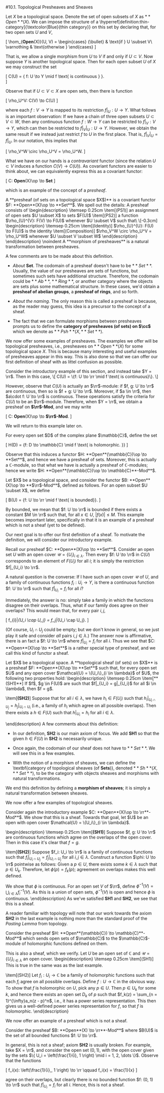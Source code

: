 <style>
.md-content {
    max-width: 80em;
}
</style>
#10.1. Topological Presheaves and Sheaves

Let $X$ be a topological space. Denote the set of open subsets of $X$
as $**Open**(X)$. We can impose the structure of a
\hyperref[definition:thin-category]{\textcolor{Blue}{thin category}}
on this set by declaring that, for two open sets $U$ and $V$, 

\[
\hom_{**Open**(X)}(U, V) = 
\begin{cases}
\{\bullet\} & \text{if } U \subset V\\
\varnothing & \text{otherwise }
\end{cases}
\]

That is, we allow a single morphism from $U$ to $V$ if and only if 
$U \subset V$. 
Now suppose $Y$ is another topological space. Then for each open subset 
$U$ of $X$ we may construct the set 

\[
C(U) = \{ f: U \to Y \mid f \text{ is continuous } \}.    
\]

Observe that if $U \subset V \subset X$ are open sets, then 
there is function 

\[
\rho_U^V: C(V) \to C(U)
\]

where each $f: V \to Y$ is mapped to its restriction $f|_U: U \to Y$.
What follows is an important observation: If we have a chain of three open subsets $U \subset V \subset W$, 
then any continuous function $f: W \to Y$ can be restricted to $f|_V: V \to Y$, 
which can then be restricted to $f|_V|_U: U \to Y$. However, we obtain the same 
result if we instead just restrict $f$ to $U$ in the first place. That is, 
$f|_V|_U = f|_U$. In our notation, this implies that 

\[
\rho_V^W \circ \rho_U^V = \rho_U^W. 
\]

What we have on our hands is a *contravariant* functor (since the relation 
$U \subset V$ induces a function $C(V) \to C(U)$). As covariant functors 
are easier to think about, we can equivalently express this as a covariant functor:

\[
C: **Open**(X)\op \to **Set**
\]

which is an example of the concept of a *presheaf*. 


<span style="display:block" class="definition">
A **presheaf (of sets on a topological space $X$)** 
is a covariant functor $F: **Open**(X)\op \to **Set**$. 
We spell out the details: A presheaf consists of 
\begin{description}
\itemsep 0.25cm
\item[(PS1)] an assignment of open sets $U \subset X$ to sets $F(U)$
\item[(PS2)] a function $\rho_{U}^{V}: F(V) \to F(U)$ whenever $U \subset V$
such that\
\[-0.3cm]
\begin{description}
\itemsep 0.25cm
\item[(Identity)] $\rho_{U}^{U}: F(U) \to F(U)$ is the identity
\item[(Composition)] $\rho_V^W \circ \rho_U^V = \rho_U^W$ whenever $U \subset V \subset W$
\end{description}
\end{description}
\noindent A **morphism of presheaves** is a natural transformation between presheaves.
</span>

A few comments are to be made about this definition. 


*  *About* **Set**. The codomain of a presheaf doesn't have to be $**Set**$.
Usually, the value of our presheaves are sets of functions, but sometimes such sets have additional 
structure. Therefore, the codomain could be $**Ab**$, $**Ring**$, or another category 
where the objects are sets plus some mathematical structure. In these cases, we'd obtain a **presheaf of abelian groups**, a
**presheaf of rings**, and so forth.


*  *About the naming.* The only reason this is called a presheaf is because, 
as the reader may guess, this idea is a precursor to the concept of a sheaf. 


*  The fact that we can formulate morphisms between presheaves prompts us to 
define the **category of presheaves (of sets) on $\cc$** which we denote as
$**Psh**(X, **Set**)$.




We now offer some examples of presheaves. The examples we offer will be topological presheaves, 
i.e., presheaves on $**Open**(X)$ for some topological space $X$. This is because 
many interesting and useful examples of presheaves appear in this way. This is also done 
so that we can offer our first definition of sheaf with as littel confusion as possible. 


<span style="display:block" class="example">
Consider the introductory example of this section, and instead take $Y = \rr$. 
Then in this case, 
\[
C(U) = \{f: U \to \rr \mid f \text{ is continuous}\}.
\]

However, observe that $C(U)$ is actually an $\rr$-module: 
if $f, g: U \to \rr$ are continuous, then so is $f + g: U \to \rr$. Moreover, 
if $a \in \rr$, then $a\cdot f: U \to \rr$ is continuous. These operations 
satisfy the criteria for $C(U)$ to be an $\rr$-module. Therefore, when $Y = \rr$, 
we obtain a presheaf on **$\rr$-Mod**, and we may write

\[
C: **Open**(X)\op \to **$\rr$-Mod**.
\]

We will return to this example later on.
</span>


<span style="display:block" class="example">
For every open set $D$ of the complex plane $\mathbb{C}$, define the 
set 

\[
H(D) = \{f: D \to \mathbb{C} \mid f \text{ is holomorphic. }\}
\]

Observe that this induces a functor $H: **Open**(\mathbb{C})\op \to **Set**$, 
and hence we have a presheaf of sets. Moreover, this is actually a $\mathbb{C}$-module, so 
that what we have is actually a presheaf of $\mathbb{C}$-modules; hence we 
write $H: **Open**(\mathbb{C})\op \to \mathbb{C}**-Mod**$.
</span>


<span style="display:block" class="example">
Let $X$ be a topological space, and consider the functor $B: **Open**(X)\op \to **$\rr$-Mod**$, 
defined as follows. For an open subset $U \subset X$, we define 

\[
B(U) = \{f: U \to \rr \mid f \text{ is bounded}\}.
\]

By bounded, we mean that $f: U \to \rr$ is bounded if there exists a constant 
$M \in \rr$ such that, for all $x \in U$, $|f(x)| \le M$. 
This example becomes important later, specifically in that it is an example 
of a presheaf which is not a sheaf (yet to be defined). 
</span>

Our next goal is to offer our first definition of a sheaf. To motivate the definition, we will 
consider our introductory example. 

Recall our presheaf $C: **Open**(X)\op \to **Set**$. Consider an open set 
$U$ with an open cover $\mathcal{U} = \{U_i\}_{i \in \lambda}$. Then every 
$f: U \to \rr$ in $C(U)$ corresponds to an element of $F(U_i)$ for all $i$; it is simply 
the restriction $f|_{U_i} \to \rr$. 

A natural question is the converse: If I have such an open cover $\mathcal{U}$ of $U$, 
and a family of continuous functions $f_i: U_i \to Y$, is there a continuous 
function $f: U \to \rr$ such that $f|_{U_i} = f_i$ for all $i$? 

Immediately, the answer is no: simply take a family in which the functions disagree on their overlaps. 
Thus, what if our family does agree on their overlaps? This would mean that, for every 
pair $i, j$, 

\[
f_{i}|_{U_i \cap U_j} = f_j|_{U_i \cap U_j}.
\]

(Of course, $U_i \cap U_j$ could be empty; but we don't know in general, 
so we just play it safe and consider *all* pairs $i, j \in \lambda$.)
The answer now is affirmative, there is an fact a $f: U \to \rr$ where $f|_{U_i} = f_i$ 
for all $i$. 
Thus we see that $C: **Open**(X)\op \to **Set**$ is a rather special type 
of presheaf, and we call this kind of functor a sheaf.


<span style="display:block" class="definition">
Let $X$ be a topological space.
A **topological sheaf (of sets) on $X$** is a presheaf 
$F: **Open**(X)\op \to **Set**$ such that, for every open 
set $U$ and any open cover $\mathcal{U} = \{U_i\}_{i \in \lambda}$ of $U$, 
the following two properties hold:
\begin{description}
\itemsep 0.25cm
\item[**(SH1)**]
If $f$, $g \in F(U)$ are such that $f|_{U_i} = g|_{U_i}$ for all 
$i \in \lambda$, then $f = g$. 

\item[**(SH2)**] 
Suppose that for all $i \in \lambda$, we have $h_i \in F(U_i)$ 
such that $h_i|_{U_i \cap U_j} = h_j|_{U_i \cap U_i}$ (i.e., a family 
of $h_i$ which agree on all possible overlaps). Then there exists a 
$h \in F(U)$ such that $h|_{U_i} = h_i$ for all $i \in \lambda$. 

\end{description}
A few comments about this definition:

*  In our definition, **SH2** is our main axiom of focus. We add 
**SH1** so that the given $h \in F(U)$ in **SH2** is necessarily 
unique.


*  Once again, the codomain of our sheaf does not have to $**Set**$. 
We will see this in a few examples. 


*  With the notion of a morphism of sheaves, we can define the \textbf{category 
of topological sheaves (of **Sets**)}, denoted $**Sh**(X, **Set**)$,
to be the category with objects sheaves and morphisms with natural transformations.



We end this definition by defining a **morphism of sheaves**; it is simply 
a natural transformation between sheaves. 
</span>

We now offer a few examples of topological sheaves.


<span style="display:block" class="example">
Consider again the introductory example $C: **Open**(X)\op \to \rr**-Mod**$. 
We show that this is a sheaf. Towards that goal, let $U$ be an open with open cover
$\mathcal{U} = \{U_i\}_{i \in \lambda}$.

\begin{description}
\itemsep 0.25cm
\item[**(SH1)**]
Suppose $f, g: U \to \rr$ are continuous functions which agree on the 
overlaps of the open cover. Then in this case it's clear that $f = g$. 

\item[**(SH2)**]
Suppose $f_i: U_i \to \rr$ is a family of continuous functions such that 
$f_i|_{U_i \cap U_j} = f_j|_{U_i \cap U_j}$ for all $i, j \in \lambda$. 
Construct a function $\phi: U \to \rr$ pointwise as follows: Given a $p \in U$, 
there exists some $k \in \lambda$ such that
$p \in U_k$. Therefore, let $\phi(p) = f_k(p)$; agreement on overlaps 
makes this well defined.


We show that $\phi$ is continuous.
For an open set $V$ of $\rr$, define $\phi^{-1}(V) = \bigcup_{i \in \lambda}f_i^{-1}(V)$.
As this is a union of open sets, $\phi^{-1}(V)$ is open and hence $\phi$ is continuous.
\end{description}
As we've satisfied **SH1** and **SH2**, we see that this is a sheaf.
</span>

A reader familiar with topology will note that our work towards the axiom 
**SH2** in the last example is nothing more than the standard proof of the 
*Pasting Lemma* from topology. 


<span style="display:block" class="example">
Consider the presheaf $H: **Open**(\mathbb{C}) \to \mathbb{C}**-Mod**$ 
which sends open sets of $\mathbb{C}$ to the $\mathbb{C}$-module of holomorphic 
functions defined on them.

This is also a sheaf, which we verify. Let $U$ be an open set of $\mathbb{C}$ 
and $\mathcal{U}=\{U_i\}_{i\in\lambda}$ an open cover.
\begin{description}
\itemsep 0.25cm
\item[(SH1)] This is true in the same was as the last example. 

\item[(SH2)] 
Let $f_i: U_i \to \mathbb{C}$ be a family of holomorphic functions
such that each $f_i$ agree on all possible overlaps. Define $f: U \to \mathbb{C}$ in 
the obvious way. To show that $f$ is holomorphic on $U$,
pick any $p \in U$. Then $p \in U_k$ for some $k$, and hence 
there exists an open set $D_k$ of $p$ such that 
$f_k(z) = \sum_{n = 1}^{\infty}a_n(z - p)^n$, i.e., it has a power series 
representation. This then gives us a well-defined power series representation 
for $f$, so that $f$ is holomorphic.
\end{description}


</span>



We now offer an example of a presheaf which is not a sheaf.


<span style="display:block" class="example">
Consider the presheaf $B: **Open**(X) \to \rr**-Mod**$
where $B(U)$ is the set of all bounded functions $f: U \to \rr$. 

In general, this is not a sheaf; axiom **SH2** is usually 
broken. For example, take $X = \rr$, and consider 
the open set $(0, 1)$, with the open cover given by 
the sets $\{ U_i = \left(\frac{1}{i}, 1 \right) \mid i = 1, 2, \dots \}$.
Observe that the functions 

\[
f_i(x): \left(\frac{1}{i},\, 1 \right) \to \rr \qquad f_i(x) = \frac{1}{x}
\]

agree on their overlaps, but clearly there is no bounded function 
$f: (0, 1) \to \rr$ such that $f|_{U_i} = f_i$ for all $i$.  Hence, 
this is not a sheaf.
</span>










<script src="../../mathjax_helper.js"></script>
